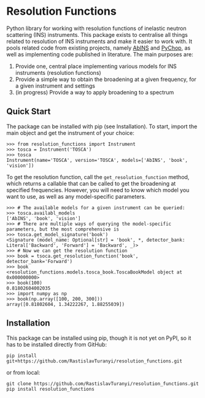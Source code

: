 # Resolution Functions

Python library for working with resolution functions of inelastic neutron scattering (INS) 
instruments. This package exists to centralise all things related to resolution of INS instruments 
and make it easier to work with. It pools related code from existing projects, namely 
[AbINS](https://github.com/mantidproject/mantid/tree/main/scripts/abins) and 
[PyChop](https://github.com/mducle/pychop/tree/main), as well as implementing code published in 
literature. The main purposes are:

1. Provide one, central place implementing various models for INS instruments (resolution functions)
2. Provide a simple way to obtain the broadening at a given frequency, for a given instrument and settings
3. (in progress) Provide a way to apply broadening to a spectrum

## Quick Start

The package can be installed with pip (see Installation). To start, import the main object and get 
the instrument of your choice:

```
>>> from resolution_functions import Instrument
>>> tosca = Instrument('TOSCA')
>>> tosca
Instrument(name='TOSCA', version='TOSCA', models=['AbINS', 'book', 'vision'])
```

To get the resolution function, call the `get_resolution_function` method, which returns a callable 
that can be called to get the broadening at specified frequencies. However, you will need to know 
which model you want to use, as well as any model-specific parameters.

```
>>> # The available models for a given instrument can be queried:
>>> tosca.availabl_models
['AbINS', 'book', 'vision']
>>> # There are multiple ways of querying the model-specific parameters, but the most comprehensive is
>>> tosca.get_model_signature('book')
<Signature (model_name: Optional[str] = 'book', *, detector_bank: Literal['Backward', 'Forward'] = 'Backward', _)>
>>> # Now we can get the resolution function
>>> book = tsoca.get_resolution_function('book', detector_bank='Forward')
>>> book
<resolution_functions.models.tosca_book.ToscaBookModel object at 0x000000000>
>>> book(100)
0.81802604002035
>>> import numpy as np
>>> book(np.array([100, 200, 300]))
array([0.81802604, 1.34222267, 1.88255039])
```

## Installation

This package can be installed using pip, though it is not yet on PyPI, so it has to be installed directly from GitHub:

```
pip install git+https://github.com/RastislavTuranyi/resolution_functions.git
```

or from local:

```
git clone https://github.com/RastislavTuranyi/resolution_functions.git
pip install resolution_functions
```


